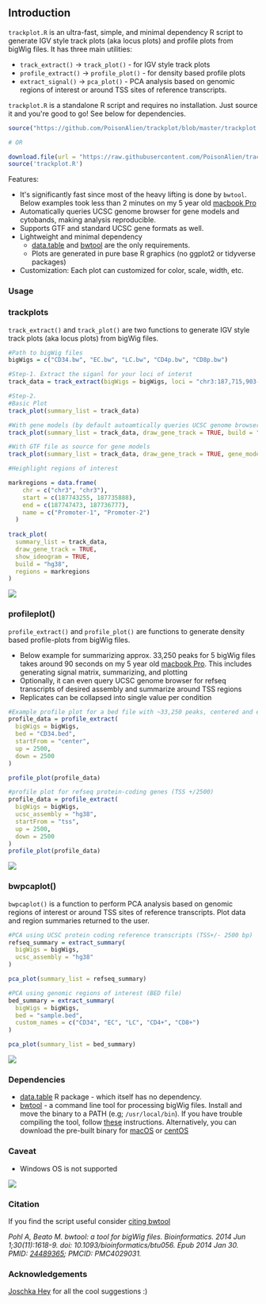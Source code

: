 ## Introduction

`trackplot.R` is an ultra-fast, simple, and minimal dependency R script to generate IGV style track plots (aka locus plots) and profile plots from bigWig files. 
It has three main utilities:

* `track_extract()` -> `track_plot()` - for IGV style track plots
* `profile_extract()` -> `profile_plot()` - for density based profile plots
* `extract_signal()` -> `pca_plot()` - PCA analysis based on genomic regions of interest or around TSS sites of reference transcripts.

`trackplot.R` is a standalone R script and requires no installation. Just source it and you're good to go! See below for dependencies.

```r
source("https://github.com/PoisonAlien/trackplot/blob/master/trackplot.R?raw=true")

# OR

download.file(url = "https://raw.githubusercontent.com/PoisonAlien/trackplot/master/trackplot.R", destfile = "trackplot.R")
source('trackplot.R') 
```

Features:

  * It's significantly fast since most of the heavy lifting is done by `bwtool`. Below examples took less than 2 minutes on my 5 year old [macbook Pro](https://support.apple.com/kb/sp715?locale=en_GB) 
  * Automatically queries UCSC genome browser for gene models and cytobands, making analysis reproducible.
  * Supports GTF and standard UCSC gene formats as well.
  * Lightweight and minimal dependency 
    - [data.table](https://cran.r-project.org/web/packages/data.table/index.html) and [bwtool](https://github.com/CRG-Barcelona/bwtool) are the only requirements. 
    - Plots are generated in pure base R graphics (no ggplot2 or tidyverse packages)
  * Customization: Each plot can customized for color, scale, width, etc.

### Usage

### trackplots

`track_extract()` and `track_plot()` are two functions to generate IGV style track plots (aka locus plots) from bigWig files.
 
```r
#Path to bigWig files
bigWigs = c("CD34.bw", "EC.bw", "LC.bw", "CD4p.bw", "CD8p.bw")

#Step-1. Extract the siganl for your loci of interst
track_data = track_extract(bigWigs = bigWigs, loci = "chr3:187,715,903-187,752,003")

#Step-2. 
#Basic Plot 
track_plot(summary_list = track_data)

#With gene models (by default autoamtically queries UCSC genome browser for hg19 transcripts)
track_plot(summary_list = track_data, draw_gene_track = TRUE, build = "hg38")

#With GTF file as source for gene models
track_plot(summary_list = track_data, draw_gene_track = TRUE, gene_model = "hg38_refseq.gtf.gz", isGTF = TRUE)

#Heighlight regions of interest

markregions = data.frame(
    chr = c("chr3", "chr3"),
    start = c(187743255, 187735888),
    end = c(187747473, 187736777),
    name = c("Promoter-1", "Promoter-2")
  )
  
track_plot(
  summary_list = track_data,
  draw_gene_track = TRUE,
  show_ideogram = TRUE,
  build = "hg38",
  regions = markregions
)
```

![](https://user-images.githubusercontent.com/8164062/101162153-3deae100-3632-11eb-8fad-66706f53ffe8.png)

### profileplot()

`profile_extract()` and `profile_plot()` are functions to generate density based profile-plots from bigWig files.

  * Below example for summarizing approx. 33,250 peaks for 5 bigWig files takes around 90 seconds on my 5 year old [macbook Pro](https://support.apple.com/kb/sp715?locale=en_GB). This includes generating signal matrix, summarizing, and plotting
  * Optionally, it can even query UCSC genome browser for refseq transcripts of desired assembly and summarize around TSS regions
  * Replicates can be collapsed into single value per condition

```r
#Example profile plot for a bed file with ~33,250 peaks, centered and extended 2500 bps
profile_data = profile_extract(
  bigWigs = bigWigs,
  bed = "CD34.bed",
  startFrom = "center",
  up = 2500,
  down = 2500
)

profile_plot(profile_data)

#profile plot for refseq protein-coding genes (TSS +/2500)
profile_data = profile_extract(
  bigWigs = bigWigs,
  ucsc_assembly = "hg38",
  startFrom = "tss",
  up = 2500,
  down = 2500
)
profile_plot(profile_data)
```

![](https://user-images.githubusercontent.com/8164062/100755019-05f25c80-33ec-11eb-900e-a9595d443f0f.png)

### bwpcaplot()

`bwpcaplot()` is a function to perform PCA analysis based on genomic regions of interest or around TSS sites of reference transcripts. Plot data and region summaries returned to the user.

```r
#PCA using UCSC protein coding reference transcripts (TSS+/- 2500 bp)
refseq_summary = extract_summary(
  bigWigs = bigWigs,
  ucsc_assembly = "hg38"
)

pca_plot(summary_list = refseq_summary)

#PCA using genomic regions of interest (BED file)
bed_summary = extract_summary(
  bigWigs = bigWigs,
  bed = "sample.bed",
  custom_names = c("CD34", "EC", "LC", "CD4+", "CD8+")
)

pca_plot(summary_list = bed_summary)
```

![](https://user-images.githubusercontent.com/8164062/101655218-a62a3000-3a41-11eb-8d20-38d046d6f042.png)

### Dependencies

* [data.table](https://cran.r-project.org/web/packages/data.table/index.html) R package - which itself has no dependency.
* [bwtool](https://github.com/CRG-Barcelona/bwtool) - a command line tool for processing bigWig files. Install and move the binary to a PATH (e.g; `/usr/local/bin`). If you have trouble compiling the tool, follow [these](https://gist.github.com/PoisonAlien/e19b482ac6146bfb03142a0de1c4fbc8) instructions. Alternatively, you can download the pre-built binary for [macOS](https://www.dropbox.com/s/kajx9ya6erzyrim/bwtool_macOS.tar.gz?dl=1) or [centOS](https://www.dropbox.com/s/77ek89jqfhcmouu/bwtool_centOS_x86_64.tar.gz?dl=1)

### Caveat

 * Windows OS is not supported
 
![](https://media.giphy.com/media/cKJjGbH7R5KKcJIR5u/giphy.gif)


### Citation

If you find the script useful consider [citing bwtool](https://academic.oup.com/bioinformatics/article/30/11/1618/282756)

*Pohl A, Beato M. bwtool: a tool for bigWig files. Bioinformatics. 2014 Jun 1;30(11):1618-9. doi: 10.1093/bioinformatics/btu056. Epub 2014 Jan 30. PMID: [24489365](https://pubmed.ncbi.nlm.nih.gov/24489365/); PMCID: PMC4029031.*

### Acknowledgements 

[Joschka Hey](https://github.com/HeyLifeHD) for all the cool suggestions :)
